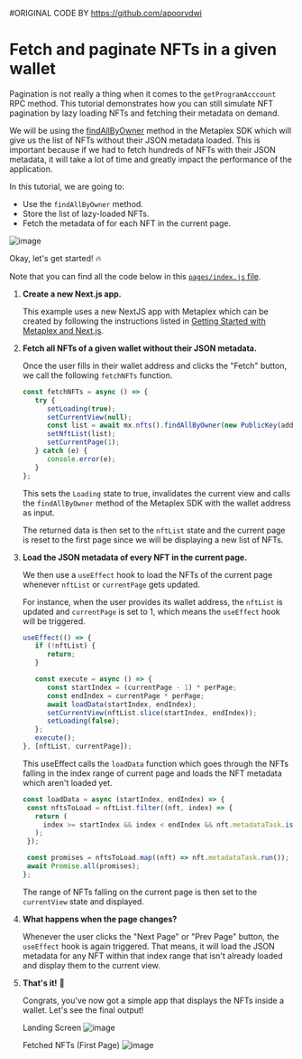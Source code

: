 #ORIGINAL CODE BY https://github.com/apoorvdwi


# Fetch and paginate NFTs in a given wallet

Pagination is not really a thing when it comes to the `getProgramAcccount` RPC method. This tutorial demonstrates how you can still simulate NFT pagination by lazy loading NFTs and fetching their metadata on demand.

We will be using the [findAllByOwner](https://github.com/metaplex-foundation/js#findallbyowner) method in the Metaplex SDK which will give us the list of NFTs without their JSON metadata loaded. This is important because if we had to fetch hundreds of NFTs with their JSON metadata, it will take a lot of time and greatly impact the performance of the application.

In this tutorial, we are going to:
- Use the `findAllByOwner` method.
- Store the list of lazy-loaded NFTs.
- Fetch the metadata of for each NFT in the current page.

![image](https://user-images.githubusercontent.com/56197821/176737427-43df0aca-6ea9-443f-b9e9-718bdb654ab4.png)

Okay, let's get started! 🔥

Note that you can find all the code below in this [`pages/index.js` file](./pages/index.js).

1. **Create a new Next.js app.**

   This example uses a new NextJS app with Metaplex which can be created by following the instructions listed in [Getting Started with Metaplex and Next.js](../getting-started-nextjs).

2. **Fetch all NFTs of a given wallet without their JSON metadata.**
   
   Once the user fills in their wallet address and clicks the "Fetch" button, we call the following `fetchNFTs` function.

   ```js
   const fetchNFTs = async () => {
      try {
         setLoading(true);
         setCurrentView(null);
         const list = await mx.nfts().findAllByOwner(new PublicKey(address));
         setNftList(list);
         setCurrentPage(1);
      } catch (e) {
         console.error(e);
      }
   };
   ```
   This sets the `Loading` state to true, invalidates the current view and calls the `findAllByOwner` method of the Metaplex SDK with the wallet address as input.

   The returned data is then set to the `nftList` state and the current page is reset to the first page since we will be displaying a new list of NFTs.

3. **Load the JSON metadata of every NFT in the current page.**
   
   We then use a `useEffect` hook to load the NFTs of the current page whenever `nftList` or `currentPage` gets updated.
   
   For instance, when the user provides its wallet address, the `nftList` is updated and `currentPage` is set to 1, which means the `useEffect` hook will be triggered.

   ```js
   useEffect(() => {
      if (!nftList) {
         return;
      }

      const execute = async () => {
         const startIndex = (currentPage - 1) * perPage;
         const endIndex = currentPage * perPage;
         await loadData(startIndex, endIndex);
         setCurrentView(nftList.slice(startIndex, endIndex));
         setLoading(false);
      };
      execute();
   }, [nftList, currentPage]);
   ```

   This useEffect calls the `loadData` function which goes through the NFTs falling in the index range of current page and loads the NFT metadata which aren't loaded yet.

   ```js
   const loadData = async (startIndex, endIndex) => {
    const nftsToLoad = nftList.filter((nft, index) => {
      return (
        index >= startIndex && index < endIndex && nft.metadataTask.isPending()
      );
    });

    const promises = nftsToLoad.map((nft) => nft.metadataTask.run());
    await Promise.all(promises);
   };
   ```

   The range of NFTs falling on the current page is then set to the `currentView` state and displayed.

4. **What happens when the page changes?**
   
   Whenever the user clicks the "Next Page" or "Prev Page" button, the `useEffect` hook is again triggered. That means, it will load the JSON metadata for any NFT within that index range that isn't already loaded and display them to the current view.

5. **That's it!** 🎉
   
   Congrats, you've now got a simple app that displays the NFTs inside a wallet. Let's see the final output!

   Landing Screen
   ![image](./output1.png)

   Fetched NFTs (First Page)
   ![image](./output2.png)


